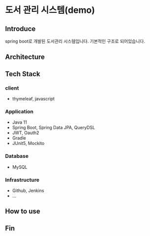 # 도서 관리 시스템(demo)
## Introduce
 spring boot로 개발된 도서관리 시스템입니다. 기본적인 구조로 되어있습니다.
## Architecture

## Tech Stack
### client
- thymeleaf, javascript
### Application
- Java 11
- Spring Boot, Spring Data JPA, QueryDSL
- JWT, Oauth2
- Gradle
- JUnit5, Mockito
### Database
- MySQL
### Infrastructure
- Github, Jenkins
- ...
## How to use

## Fin
